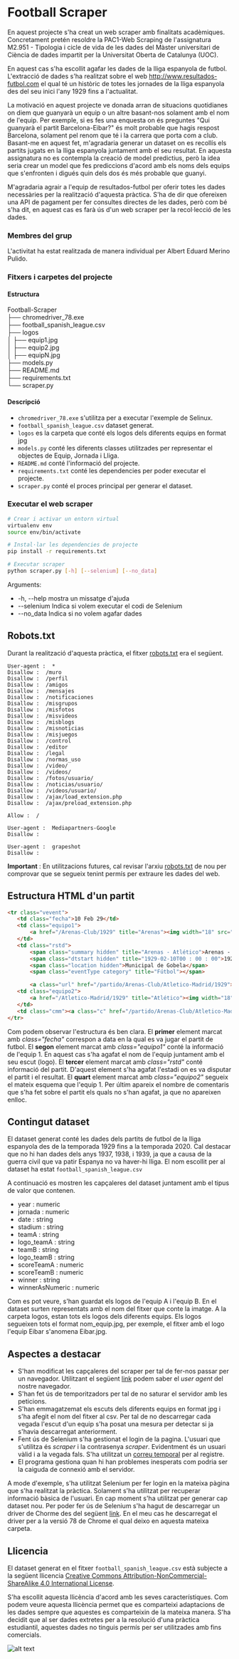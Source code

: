 # Football Scraper
En aquest projecte s'ha creat un web scraper amb finalitats acadèmiques.
Concretament pretén resoldre la PAC1-Web Scraping de l'assignatura M2.951 -
Tipologia i cicle de vida de les dades del Màster universitari de Ciència de
dades impartit per la Universitat Oberta de Catalunya (UOC).

En aquest cas s'ha escollit agafar les dades de la lliga espanyola de futbol.
L'extracció de dades s'ha realitzat sobre el web http://www.resultados-futbol.com
el qual té un històric de totes les jornades de la lliga espanyola des del seu
inici l'any 1929 fins a l'actualitat.

La motivació en aquest projecte ve donada arran de situacions quotidianes on
diem que guanyarà un equip o un altre basant-nos solament amb el nom de l'equip.
Per exemple, si es fes una enquesta on és preguntes "Qui guanyarà el partit
Barcelona-Eibar?" és molt probable que hagis respost Barcelona, solament pel
renom que té i la carrera que porta com a club. Basant-me en aquest fet,
m'agradaria generar un dataset on es recollís els partits jugats en la
lliga espanyola juntament amb el seu resultat. En aquesta assignatura no es
contempla la creació de model predictius, però la idea seria crear un model
que fes prediccions d'acord amb els noms dels equips que s'enfronten i digués quin dels dos
és més probable que guanyi.

M'agradaria agrair a l'equip de resultados-futbol per oferir totes les dades
necessàries per la realització d'aquesta pràctica. S'ha de dir que ofereixen
una API de pagament per fer consultes directes de les dades, però com bé s'ha
dit, en aquest cas es farà ús d'un web scraper per la recol·lecció de les dades.

### Membres del grup
L'activitat ha estat realitzada de manera individual per Albert Eduard Merino Pulido.

### Fitxers i carpetes del projecte

#### Estructura
Football-Scraper  
├── chromedriver_78.exe  
├── football_spanish_league.csv  
├── logos  
│   ├── equip1.jpg  
│   ├── equip2.jpg  
│   ├── equipN.jpg  
├── models.py  
├── README.md  
├── requirements.txt  
└── scraper.py  

#### Descripció
* `chromedriver_78.exe` s'utilitza per a executar l'exemple de Selinux.
* `football_spanish_league.csv` dataset generat.
* `logos` es la carpeta que conté els logos dels diferents equips en 
format jpg
* `models.py` conté les diferents classes utilitzades per representar
el objectes de Equip, Jornada i Lliga.
* `README.md` conté l'informació del projecte.
* `requirements.txt` conté les dependencies per poder executar el projecte.
* `scraper.py` conté el proces principal per generar el dataset.

### Executar el web scraper
``` bash
# Crear i activar un entorn virtual
virtualenv env
source env/bin/activate

# Instal·lar les dependencies de projecte
pip install -r requirements.txt

# Executar scraper
python scraper.py [-h] [--selenium] [--no_data]
```
Arguments:
* -h, --help  mostra un missatge d'ajuda
* --selenium  Indica si volem executar el codi de Selenium
* --no_data   Indica si no volem agafar dades

## Robots.txt
Durant la realització d'aquesta pràctica, el fitxer 
[robots.txt](https://resultados.elpais.com/robots.txt) era el següent. 

```
User-agent :  *
Disallow :  /muro
Disallow :  /perfil
Disallow :  /amigos
Disallow :  /mensajes
Disallow :  /notificaciones
Disallow :  /misgrupos
Disallow :  /misfotos
Disallow :  /misvideos
Disallow :  /misblogs
Disallow :  /misnoticias
Disallow :  /misjuegos
Disallow :  /control
Disallow :  /editor
Disallow :  /legal
Disallow :  /normas_uso
Disallow :  /video/
Disallow :  /videos/
Disallow :  /fotos/usuario/
Disallow :  /noticias/usuario/
Disallow :  /videos/usuario/
Disallow :  /ajax/load_extension.php
Disallow :  /ajax/preload_extension.php

Allow :  /

User-agent :  Mediapartners-Google
Disallow : 

User-agent :  grapeshot
Disallow : 
```

**Important** :  En utilitzacions futures, cal revisar l'arxiu 
[robots.txt](https://resultados.elpais.com/robots.txt) de  nou per comprovar 
que se segueix tenint permís per extraure les dades del web.
 
## Estructura HTML d'un partit
 
 ``` html
<tr class="vevent">
    <td class="fecha">10 Feb 29</td>
    <td class="equipo1">
        <a href="/Arenas-Club/1929" title="Arenas"><img width="18" src="https://thumb.resfu.com/img_data/escudos/small/4657.jpg?size=37x&amp;5" alt="Arenas de Getxo">Arenas</a>
    </td>
    <td class="rstd">
        <span class="summary hidden" title="Arenas - Atlético">Arenas - Atlético</span>
        <span class="dtstart hidden" title="1929-02-10T00 : 00 : 00">1929-02-10T00 : 00 : 00</span>
        <span class="location hidden">Municipal de Gobela</span>
        <span class="eventType category" title="Fútbol"></span>

        <a class="url" href="/partido/Arenas-Club/Atletico-Madrid/1929">2&nbsp;-&nbsp;3</a> </td>
    <td class="equipo2">
        <a href="/Atletico-Madrid/1929" title="Atlético"><img width="18" src="https://thumb.resfu.com/img_data/escudos/small/369.jpg?size=37x&amp;5" alt="Atlético">Atlético</a>
    </td>
    <td class="cmm"><a class="c" href="/partido/Arenas-Club/Atletico-Madrid/1929">5</a></td>
</tr>
 ```
 
Com podem observar l'estructura és ben clara. El **primer** element 
marcat amb *class="fecha"* correspon a data en la qual es va jugar el 
partit de futbol. El **segon** element marcat amb *class="equipo1"* 
conté la informació de l'equip 1. En aquest cas s'ha agafat el nom de 
l'equip juntament amb el seu escut (logo). El **tercer** element marcat 
amb *class="rstd"* conté informació del partit. D'aquest element s'ha 
agafat l'estadi on es va disputar el partit i el resultat. El **quart** 
element marcat amb *class="equipo2"* segueix el mateix esquema que 
l'equip 1. Per últim apareix el nombre de comentaris que s'ha fet 
sobre el partit els quals no s'han agafat, ja que no apareixen enlloc.
 
## Contingut dataset
El dataset generat conté les dades dels partits de futbol de la lliga espanyola
des de la temporada 1929 fins a la temporada 2020. Cal destacar que no hi han
dades dels anys 1937, 1938, i 1939, ja que a causa de la guerra civil que va patir
Espanya no va haver-hi lliga. El nom escollit per al dataset ha estat 
`football_spanish_league.csv`
 
A continuació es mostren les capçaleres del dataset juntament amb el tipus de valor que contenen.
 
* year : numeric
* jornada : numeric
* date : string
* stadium : string
* teamA : string
* logo_teamA : string
* teamB : string
* logo_teamB : string
* scoreTeamA : numeric
* scoreTeamB : numeric
* winner : string
* winnerAsNumeric : numeric

Com es pot veure, s'han guardat els logos de l'equip A i l'equip B. En
el dataset surten representats amb el nom del fitxer que conte la imatge.
A la carpeta logos, estan tots els logos dels diferents equips. Els logos
segueixen tots el format nom_equip.jpg, per exemple, el fitxer amb el 
logo l'equip Eibar s'anomena Eibar.jpg.

## 

## Aspectes a destacar

* S'han modificat les capçaleres del scraper per tal de fer-nos 
passar per un navegador. Utilitzant el següent 
[link](https://www.google.com/search?q=my+user+agent&oq=my+user+agent) 
podem saber el *user agent* del nostre navegador.
* S'han fet ús de temporitzadors per tal de no saturar el servidor amb
les peticions.
* S'han emmagatzemat els escuts dels diferents equips en format jpg i 
s'ha afegit el nom del fitxer al csv. Per tal de no descarregar cada 
vegada l'escut d'un equip s'ha posat una mesura per detectar si ja 
s'havia descarregat anteriorment.
* Fent ús de Selenium s'ha gestionat el login de la pagina. L'usuari 
que s'utilitza és *scraper* i la contrasenya *scraper*. Evidentment 
és un usuari vàlid i a la vegada fals. S'ha utilitzat un 
[correu temporal](https://10minutemail.com/) per al registre.
* El programa gestiona quan hi han problemes inesperats com podria ser
la caiguda de connexió amb el servidor.


A mode d'exemple, s'ha utilitzat Selenium per fer login en la mateixa
pàgina que s'ha realitzat la pràctica. Solament s'ha utilitzat per
recuperar informació bàsica de l'usuari. En cap moment s'ha utilitzat
per generar cap dataset nou. Per poder fer ús de Selenium s'ha hagut 
de descarregar un driver de Chorme des del següent 
[link](https://sites.google.com/a/chromium.org/chromedriver/downloads).
En el meu cas he descarregat el driver per a la versió 78 de Chrome 
el qual deixo en aquesta mateixa carpeta.

## Llicencia

El dataset generat en el fitxer `football_spanish_league.csv` està subjecte a la següent llicencia [Creative Commons Attribution-NonCommercial-ShareAlike 4.0 International License](http://creativecommons.org/licenses/by-nc-sa/4.0/).

S'ha escollit aquesta llicència d'acord amb les seves característiques.
Com podem veure aquesta llicència permet que es comparteixi
adaptacions de les dades sempre que aquestes es comparteixin de la mateixa
manera. S'ha decidit que al ser dades extretes per a la resolució d'una
pràctica estudiantil, aquestes dades no tinguis permís per ser utilitzades amb fins
comercials.

![alt text](https://i.creativecommons.org/l/by-nc-sa/4.0/88x31.png)
